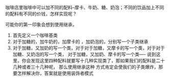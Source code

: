 咖啡店里咖啡中可以加不同的配料–摩卡、牛奶、糖、奶泡；不同的饮品加上不同的配料有不同的价钱，怎样实现呢？

可能你的第一印象会想到使用继承，
1. 首先定义一个咖啡基类
2. 对于加糖的，加牛奶的，加摩卡的 ，加奶泡的，分别写一个子类继承
3. 对于加糖，又加奶的写一个类，对于对于加糖，又摩卡的写一个类，对于对于加糖、又奶泡的写一个类，
    对于加糖，又加奶、摩卡的写一个类—-
说到这里，你会发现这里四种配料就要写十几种实现类了，那如果我们的配料是二十几种或者三十几种呢，
    那么使用继承这种 方式肯定会使我们的子类爆炸，那要怎样解决你，答案就是使用装饰者模式